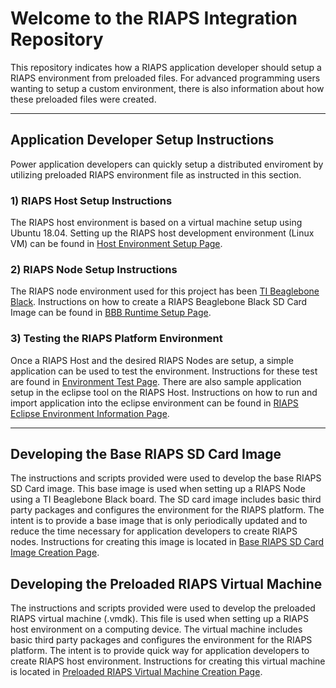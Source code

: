 # Welcome to the RIAPS Integration Repository

This repository indicates how a RIAPS application developer should setup a RIAPS environment from preloaded files.  For advanced programming users wanting to setup a custom environment, there is also information about how these preloaded files were created.

---------------------------
## Application Developer Setup Instructions

Power application developers can quickly setup a distributed enviroment by utilizing preloaded RIAPS environment file as instructed in this section.

### 1) RIAPS Host Setup Instructions

The RIAPS host environment is based on a virtual machine setup using Ubuntu 18.04. Setting up the RIAPS host development environment (Linux VM) can be found in [Host Environment Setup Page](riaps-x86runtime/README.md).

### 2) RIAPS Node Setup Instructions

The RIAPS node environment used for this project has been [TI Beaglebone Black](http://beagleboard.org/black).  Instructions on how to create a RIAPS Beaglebone Black SD Card Image can be found in [BBB Runtime Setup Page](riaps-bbbruntime/README.md).

### 3) Testing the RIAPS Platform Environment

Once a RIAPS Host and the desired RIAPS Nodes are setup, a simple application can be used to test the environment.  Instructions for these test are found in [Environment Test Page](riaps-x86runtime/env_setup_tests/README.md).  There are also sample application setup in the eclipse tool on the RIAPS Host.  Instructions on how to run and import application into the eclipse environment can be found in [RIAPS Eclipse Environment Information Page](riaps_eclipse_information.md).

-----------------------

## Developing the Base RIAPS SD Card Image

The instructions and scripts provided were used to develop the base RIAPS SD Card image. This base image is used when setting up a RIAPS Node using a TI Beaglebone Black board.  The SD card image includes basic third party packages and configures the environment for the RIAPS platform. The intent is to provide a base image that is only periodically updated and to reduce the time necessary for application developers to create RIAPS nodes.  Instructions for creating this image is located in [Base RIAPS SD Card Image Creation Page](bbb-creation-files/README.md).

## Developing the Preloaded RIAPS Virtual Machine

The instructions and scripts provided were used to develop the preloaded RIAPS virtual machine (.vmdk). This file is used when setting up a RIAPS host environment on a computing device.  The virtual machine includes basic third party packages and configures the environment for the RIAPS platform. The intent is to provide quick way for application developers to create RIAPS host environment.  Instructions for creating this virtual machine is located in [Preloaded RIAPS Virtual Machine Creation Page](riaps-x86runtime/vm-creation-readme.md).
